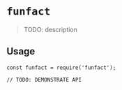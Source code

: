 # `funfact`

> TODO: description

## Usage

```
const funfact = require('funfact');

// TODO: DEMONSTRATE API
```

